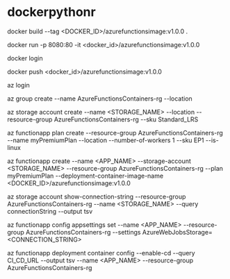 # dockerpythonr

docker build --tag <DOCKER_ID>/azurefunctionsimage:v1.0.0 .

docker run -p 8080:80 -it <docker_id>/azurefunctionsimage:v1.0.0

docker login

docker push <docker_id>/azurefunctionsimage:v1.0.0

az login

az group create --name AzureFunctionsContainers-rg --location <REGION>

az storage account create --name <STORAGE_NAME> --location <REGION> --resource-group AzureFunctionsContainers-rg --sku Standard_LRS

az functionapp plan create --resource-group AzureFunctionsContainers-rg --name myPremiumPlan --location <REGION> --number-of-workers 1 --sku EP1 --is-linux

az functionapp create --name <APP_NAME> --storage-account <STORAGE_NAME> --resource-group AzureFunctionsContainers-rg --plan myPremiumPlan --deployment-container-image-name <DOCKER_ID>/azurefunctionsimage:v1.0.0

az storage account show-connection-string --resource-group AzureFunctionsContainers-rg --name <STORAGE_NAME> --query connectionString --output tsv

az functionapp config appsettings set --name <APP_NAME> --resource-group AzureFunctionsContainers-rg --settings AzureWebJobsStorage=<CONNECTION_STRING>

az functionapp deployment container config --enable-cd --query CI_CD_URL --output tsv --name <APP_NAME> --resource-group AzureFunctionsContainers-rg
